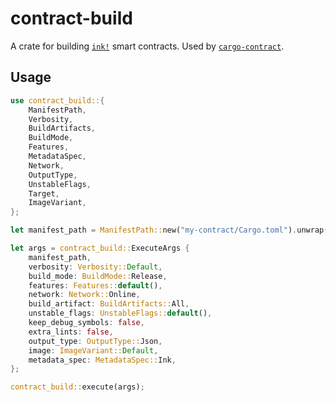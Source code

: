 # contract-build

A crate for building [`ink!`](https://github.com/use-ink/ink) smart contracts. Used by
[`cargo-contract`](https://github.com/use-ink/cargo-contract).

## Usage

```rust
use contract_build::{
    ManifestPath,
    Verbosity,
    BuildArtifacts,
    BuildMode,
    Features,
    MetadataSpec,
    Network,
    OutputType,
    UnstableFlags,
    Target,
    ImageVariant,
};

let manifest_path = ManifestPath::new("my-contract/Cargo.toml").unwrap();

let args = contract_build::ExecuteArgs {
    manifest_path,
    verbosity: Verbosity::Default,
    build_mode: BuildMode::Release,
    features: Features::default(),
    network: Network::Online,
    build_artifact: BuildArtifacts::All,
    unstable_flags: UnstableFlags::default(),
    keep_debug_symbols: false,
    extra_lints: false,
    output_type: OutputType::Json,
    image: ImageVariant::Default,
    metadata_spec: MetadataSpec::Ink,
};

contract_build::execute(args);
```
